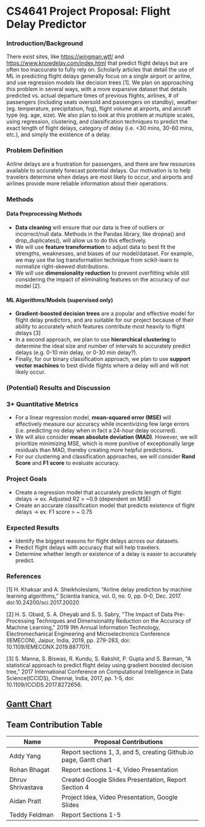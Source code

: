 # CS4641 Project Proposal: Flight Delay Predictor

### Introduction/Background
There exist sites, like https://wingman.wtf/ and https://www.knowdelay.com/index.html that predict flight delays but are often too inaccurate to fully rely on. Scholarly articles that detail the use of ML in predicting flight delays generally focus on a single airport or airline, and use regression models like decision trees \[1\]. 
We plan on approaching this problem in several ways, with a more expansive dataset that details predicted vs. actual departure times of previous flights, airlines, # of passengers (including seats oversold and passengers on standby), weather (eg. temperature, precipitation, fog), flight volume at airports, and aircraft type (eg. age, size). We also plan to look at this problem at multiple scales, using regression, clustering, and classification techniques to predict the exact length of flight delays, category of delay (i.e. <30 mins, 30-60 mins, etc.), and simply the existence of a delay.

### Problem Definition
Airline delays are a frustration for passengers, and there are few resources available to accurately forecast potential delays. Our motivation is to help travelers determine when delays are most likely to occur, and airports and airlines provide more reliable information about their operations.

### Methods
#### Data Preprocessing Methods
+ **Data cleaning** will ensure that our data is free of outliers or incorrect/null data. Methods in the Pandas library, like dropna() and drop_duplicates(), will allow us to do this effectively.
+ We will use **feature transformation** to adjust data to best fit the strengths, weaknesses, and biases of our model/dataset. For example, we may use the log transformation technique from scikit-learn to normalize right-skewed distributions.
+ We will use **dimensionality reduction** to prevent overfitting while still considering the impact of eliminating features on the accuracy of our model \[2\].

#### ML Algorithms/Models (supervised only)
+ **Gradient-boosted decision trees** are a popular and effective model for flight delay predictors, and are suitable for our project because of their ability to accurately which features contribute most heavily to flight delays \[3\]
+ In a second approach, we plan to use **hierarchical clustering** to determine the ideal size and number of intervals to accurately predict delays (e.g. 0-10 min delay, or 0-30 min delay?).
+ Finally, for our binary classification approach, we plan to use **support vector machines** to best divide flights where a delay will and will not likely occur.

### (Potential) Results and Discussion
### 3+ Quantitative Metrics
+ For a linear regression model, **mean-squared error (MSE)** will effectively measure our accuracy while incentivizing few large errors (i.e. predicting no delay when in fact a 24-hour delay occurred).
+ We will also consider **mean absolute deviation (MAD)**. However, we will prioritize minimizing MSE, which is more punitive of exceptionally large residuals than MAD, thereby creating more helpful predictions.
+ For our clustering and classification approaches, we will consider **Rand Score** and **F1 score** to evaluate accuracy.
  
### Project Goals
+ Create a regression model that accurately predicts length of flight delays -> ex. Adjusted R2 > ~0.9 (dependent on MSE)
+ Create an accurate classification model that predicts existence of flight delays -> ex. F1 score > ~ 0.75

### Expected Results
+ Identify the biggest reasons for flight delays across our datasets.
+ Predict flight delays with accuracy that will help travelers.
+ Determine whether length or existence of a delay is easier to accurately predict.

### References
\[1\] H. Khaksar and A. Sheikholeslami, “Airline delay prediction by machine learning algorithms,” Scientia Iranica, vol. 0, no. 0, pp. 0–0, Dec. 2017. doi:10.24200/sci.2017.20020 

\[2\] H. S. Obaid, S. A. Dheyab and S. S. Sabry, "The Impact of Data Pre-Processing Techniques and Dimensionality Reduction on the Accuracy of Machine Learning," 2019 9th Annual Information Technology, Electromechanical Engineering and Microelectronics Conference (IEMECON), Jaipur, India, 2019, pp. 279-283, doi: 10.1109/IEMECONX.2019.8877011.

\[3\] S. Manna, S. Biswas, R. Kundu, S. Rakshit, P. Gupta and S. Barman, "A statistical approach to predict flight delay using gradient boosted decision tree," 2017 International Conference on Computational Intelligence in Data Science(ICCIDS), Chennai, India, 2017, pp. 1-5, doi: 10.1109/ICCIDS.2017.8272656.

## [Gantt Chart](https://docs.google.com/spreadsheets/d/1DOtCJ0PgNM5uBerABgMfCDr11GxqrQK8Jsl495TC0UA/edit?usp=sharing)

## Team Contribution Table
| Name  | Proposal Contributions |
| ------------- | ------------- |
| Addy Yang  | Report sections 1, 3, and 5, creating Github.io page, Gantt chart  |
| Rohan Bhagat  | Report sections 1-4, Video Presentation  |
| Dhruv Shrivastava  | Created Google Slides Presentation, Report Section 4  |
| Aidan Pratt  | Project Idea, Video Presentation, Google Slides |
| Teddy Feldman  | Report Sections 1-5 |
